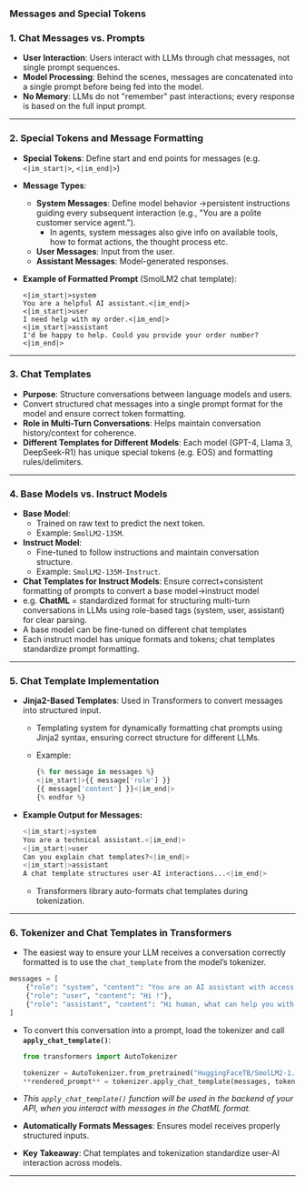 ### **Messages and Special Tokens**

### **1. Chat Messages vs. Prompts**

- **User Interaction**: Users interact with LLMs through chat messages, not single prompt sequences.
- **Model Processing**: Behind the scenes, messages are concatenated into a single prompt before being fed into the model.
- **No Memory**: LLMs do not "remember" past interactions; every response is based on the full input prompt.

---

### **2. Special Tokens and Message Formatting**

- **Special Tokens**: Define start and end points for messages (e.g. `<|im_start|>`, `<|im_end|>`)
- **Message Types**:
    - **System Messages**: Define model behavior →persistent instructions guiding every subsequent interaction (e.g., "You are a polite customer service agent.").
        - In agents, system messages also give info on available tools, how to format actions, the thought process etc.
    - **User Messages**: Input from the user.
    - **Assistant Messages**: Model-generated responses.
- **Example of Formatted Prompt** (SmolLM2 chat template):
    
    ```
    <|im_start|>system
    You are a helpful AI assistant.<|im_end|>
    <|im_start|>user
    I need help with my order.<|im_end|>
    <|im_start|>assistant
    I'd be happy to help. Could you provide your order number?<|im_end|>
    ```
    

---

### **3. Chat Templates**

- **Purpose**: Structure conversations between language models and users.
- Convert structured chat messages into a single prompt format for the model and ensure correct token formatting.
- **Role in Multi-Turn Conversations**: Helps maintain conversation history/context for coherence.
- **Different Templates for Different Models**: Each model (GPT-4, Llama 3, DeepSeek-R1) has unique special tokens (e.g. EOS) and formatting rules/delimiters.

---

### **4. Base Models vs. Instruct Models**

- **Base Model**:
    - Trained on raw text to predict the next token.
    - Example: `SmolLM2-135M`.
- **Instruct Model**:
    - Fine-tuned to follow instructions and maintain conversation structure.
    - Example: `SmolLM2-135M-Instruct`.
- **Chat Templates for Instruct Models**: Ensure correct+consistent formatting of prompts to convert a base model→instruct model
- e.g. **ChatML** = standardized format for structuring multi-turn conversations in LLMs using role-based tags (system, user, assistant) for clear parsing.
- A base model can be fine-tuned on different chat templates
- Each instruct model has unique formats and tokens; chat templates standardize prompt formatting.

---

### **5. Chat Template Implementation**

- **Jinja2-Based Templates**: Used in Transformers to convert messages into structured input.
    - Templating system for dynamically formatting chat prompts using Jinja2 syntax, ensuring correct structure for different LLMs.
    - Example:
        
        ```python
        {% for message in messages %}
        <|im_start|>{{ message['role'] }}
        {{ message['content'] }}<|im_end|>
        {% endfor %}
        ```
        
- **Example Output for Messages:**
    
    ```python
    <|im_start|>system
    You are a technical assistant.<|im_end|>
    <|im_start|>user
    Can you explain chat templates?<|im_end|>
    <|im_start|>assistant
    A chat template structures user-AI interactions...<|im_end|>
    ```
    
    - Transformers library auto-formats chat templates during tokenization.

---

### **6. Tokenizer and Chat Templates in Transformers**

- The easiest way to ensure your LLM receives a conversation correctly formatted is to use the `chat_template` from the model’s tokenizer.

```python
messages = [
    {"role": "system", "content": "You are an AI assistant with access to various tools."},
    {"role": "user", "content": "Hi !"},
    {"role": "assistant", "content": "Hi human, what can help you with ?"},
]
```

- To convert this conversation into a prompt, load the tokenizer and call **`apply_chat_template()`**:
    
    ```python
    from transformers import AutoTokenizer
    
    tokenizer = AutoTokenizer.from_pretrained("HuggingFaceTB/SmolLM2-1.7B-Instruct")
    **rendered_prompt** = tokenizer.apply_chat_template(messages, tokenize=False, add_generation_prompt=True)
    ```
    
- *This `apply_chat_template()` function will be used in the backend of your API, when you interact with messages in the ChatML format.*
- **Automatically Formats Messages**: Ensures model receives properly structured inputs.
- **Key Takeaway**: Chat templates and tokenization standardize user-AI interaction across models.

---
